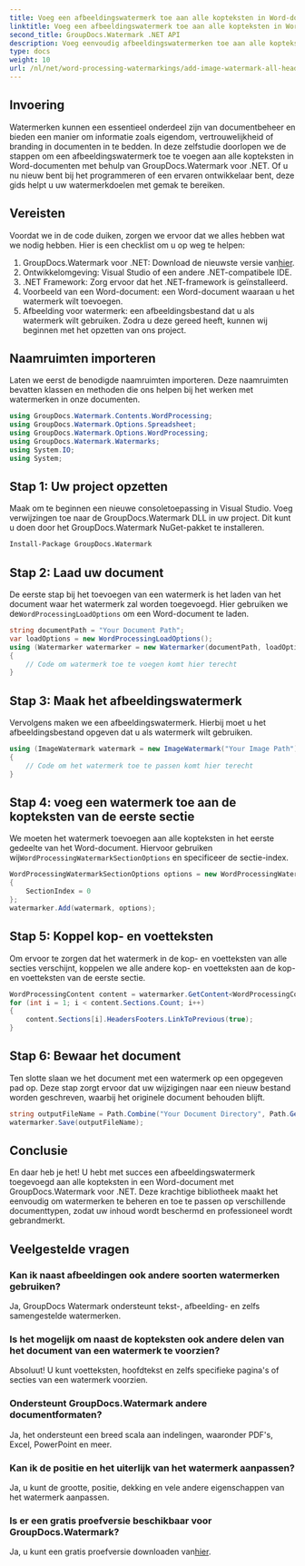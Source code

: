 ```yaml
---
title: Voeg een afbeeldingswatermerk toe aan alle kopteksten in Word-documenten
linktitle: Voeg een afbeeldingswatermerk toe aan alle kopteksten in Word-documenten
second_title: GroupDocs.Watermark .NET API
description: Voeg eenvoudig afbeeldingswatermerken toe aan alle kopteksten in Word-documenten met GroupDocs.Watermark voor .NET. Volg onze stapsgewijze handleiding met gedetailleerde codevoorbeelden.
type: docs
weight: 10
url: /nl/net/word-processing-watermarkings/add-image-watermark-all-headers-word-docs/
---
```

## Invoering
Watermerken kunnen een essentieel onderdeel zijn van documentbeheer en bieden een manier om informatie zoals eigendom, vertrouwelijkheid of branding in documenten in te bedden. In deze zelfstudie doorlopen we de stappen om een afbeeldingswatermerk toe te voegen aan alle kopteksten in Word-documenten met behulp van GroupDocs.Watermark voor .NET. Of u nu nieuw bent bij het programmeren of een ervaren ontwikkelaar bent, deze gids helpt u uw watermerkdoelen met gemak te bereiken.
## Vereisten
Voordat we in de code duiken, zorgen we ervoor dat we alles hebben wat we nodig hebben. Hier is een checklist om u op weg te helpen:
1.  GroupDocs.Watermark voor .NET: Download de nieuwste versie van[hier](https://releases.groupdocs.com/Watermark/net/).
2. Ontwikkelomgeving: Visual Studio of een andere .NET-compatibele IDE.
3. .NET Framework: Zorg ervoor dat het .NET-framework is geïnstalleerd.
4. Voorbeeld van een Word-document: een Word-document waaraan u het watermerk wilt toevoegen.
5. Afbeelding voor watermerk: een afbeeldingsbestand dat u als watermerk wilt gebruiken.
Zodra u deze gereed heeft, kunnen wij beginnen met het opzetten van ons project.
## Naamruimten importeren
Laten we eerst de benodigde naamruimten importeren. Deze naamruimten bevatten klassen en methoden die ons helpen bij het werken met watermerken in onze documenten.
```csharp
using GroupDocs.Watermark.Contents.WordProcessing;
using GroupDocs.Watermark.Options.Spreadsheet;
using GroupDocs.Watermark.Options.WordProcessing;
using GroupDocs.Watermark.Watermarks;
using System.IO;
using System;
```
## Stap 1: Uw project opzetten
Maak om te beginnen een nieuwe consoletoepassing in Visual Studio. Voeg verwijzingen toe naar de GroupDocs.Watermark DLL in uw project. Dit kunt u doen door het GroupDocs.Watermark NuGet-pakket te installeren.
```bash
Install-Package GroupDocs.Watermark
```
## Stap 2: Laad uw document
 De eerste stap bij het toevoegen van een watermerk is het laden van het document waar het watermerk zal worden toegevoegd. Hier gebruiken we de`WordProcessingLoadOptions` om een Word-document te laden.
```csharp
string documentPath = "Your Document Path";
var loadOptions = new WordProcessingLoadOptions();
using (Watermarker watermarker = new Watermarker(documentPath, loadOptions))
{
    // Code om watermerk toe te voegen komt hier terecht
}
```
## Stap 3: Maak het afbeeldingswatermerk
Vervolgens maken we een afbeeldingswatermerk. Hierbij moet u het afbeeldingsbestand opgeven dat u als watermerk wilt gebruiken.
```csharp
using (ImageWatermark watermark = new ImageWatermark("Your Image Path"))
{
    // Code om het watermerk toe te passen komt hier terecht
}
```
## Stap 4: voeg een watermerk toe aan de kopteksten van de eerste sectie
 We moeten het watermerk toevoegen aan alle kopteksten in het eerste gedeelte van het Word-document. Hiervoor gebruiken wij`WordProcessingWatermarkSectionOptions` en specificeer de sectie-index.
```csharp
WordProcessingWatermarkSectionOptions options = new WordProcessingWatermarkSectionOptions
{
    SectionIndex = 0
};
watermarker.Add(watermark, options);
```
## Stap 5: Koppel kop- en voetteksten
Om ervoor te zorgen dat het watermerk in de kop- en voetteksten van alle secties verschijnt, koppelen we alle andere kop- en voetteksten aan de kop- en voetteksten van de eerste sectie.
```csharp
WordProcessingContent content = watermarker.GetContent<WordProcessingContent>();
for (int i = 1; i < content.Sections.Count; i++)
{
    content.Sections[i].HeadersFooters.LinkToPrevious(true);
}
```
## Stap 6: Bewaar het document
Ten slotte slaan we het document met een watermerk op een opgegeven pad op. Deze stap zorgt ervoor dat uw wijzigingen naar een nieuw bestand worden geschreven, waarbij het originele document behouden blijft.
```csharp
string outputFileName = Path.Combine("Your Document Directory", Path.GetFileName(documentPath));
watermarker.Save(outputFileName);
```
## Conclusie
En daar heb je het! U hebt met succes een afbeeldingswatermerk toegevoegd aan alle kopteksten in een Word-document met GroupDocs.Watermark voor .NET. Deze krachtige bibliotheek maakt het eenvoudig om watermerken te beheren en toe te passen op verschillende documenttypen, zodat uw inhoud wordt beschermd en professioneel wordt gebrandmerkt.
## Veelgestelde vragen
### Kan ik naast afbeeldingen ook andere soorten watermerken gebruiken?
Ja, GroupDocs Watermark ondersteunt tekst-, afbeelding- en zelfs samengestelde watermerken.
### Is het mogelijk om naast de kopteksten ook andere delen van het document van een watermerk te voorzien?
Absoluut! U kunt voetteksten, hoofdtekst en zelfs specifieke pagina's of secties van een watermerk voorzien.
### Ondersteunt GroupDocs.Watermark andere documentformaten?
Ja, het ondersteunt een breed scala aan indelingen, waaronder PDF's, Excel, PowerPoint en meer.
### Kan ik de positie en het uiterlijk van het watermerk aanpassen?
Ja, u kunt de grootte, positie, dekking en vele andere eigenschappen van het watermerk aanpassen.
### Is er een gratis proefversie beschikbaar voor GroupDocs.Watermark?
 Ja, u kunt een gratis proefversie downloaden van[hier](https://releases.groupdocs.com/).